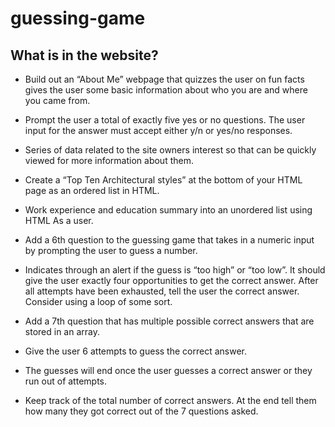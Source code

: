 # guessing-game

## What is in the website?

 * Build out an “About Me” webpage that quizzes the user on fun facts gives the user some basic information about who you are and where you came from.

 * Prompt the user a total of exactly five yes or no questions. The user input for the answer must accept either y/n or yes/no responses.

 * Series of data related to the site owners interest so that can be quickly viewed for more information about them.

- Create a “Top Ten Architectural styles” at the bottom of your HTML page as an ordered list in HTML. 

- Work experience and education summary into an unordered list using HTML
As a user.

- Add a 6th question to the guessing game that takes in a numeric input by prompting the user to guess a number.

- Indicates through an alert if the guess is “too high” or “too low”.
It should give the user exactly four opportunities to get the correct answer.
After all attempts have been exhausted, tell the user the correct answer. Consider using a loop of some sort.

- Add a 7th question that has multiple possible correct answers that are stored in an array.
- Give the user 6 attempts to guess the correct answer.

- The guesses will end once the user guesses a correct answer or they run out of attempts.

- Keep track of the total number of correct answers. At the end tell them how many they got correct out of the 7 questions asked.